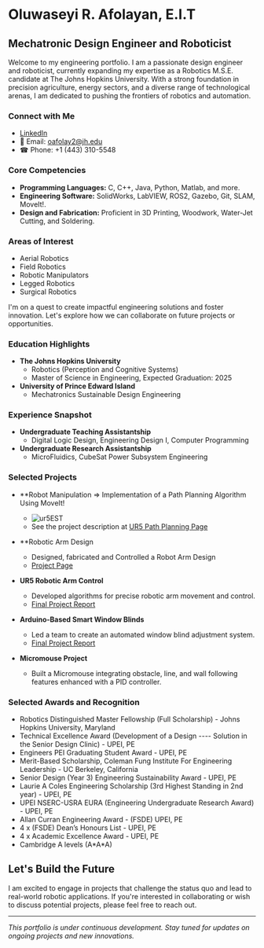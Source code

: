 # Oluwaseyi R. Afolayan, E.I.T
## Mechatronic Design Engineer and Roboticist

Welcome to my engineering portfolio. I am a passionate design engineer and roboticist, currently expanding my expertise as a Robotics M.S.E. candidate at The Johns Hopkins University. With a strong foundation in precision agriculture, energy sectors, and a diverse range of technological arenas, I am dedicated to pushing the frontiers of robotics and automation.

### Connect with Me
- [LinkedIn](https://www.linkedin.com/in/oluwaseyi-r-afolayan-4b8330206/)
- 📧 Email: oafolay2@jh.edu
- ☎ Phone: +1 (443) 310-5548

### Core Competencies
- **Programming Languages:** C, C++, Java, Python, Matlab, and more.
- **Engineering Software:** SolidWorks, LabVIEW, ROS2, Gazebo, Git, SLAM, MoveIt!.
- **Design and Fabrication:** Proficient in 3D Printing, Woodwork, Water-Jet Cutting, and Soldering.

### Areas of Interest
- Aerial Robotics
- Field Robotics
- Robotic Manipulators
- Legged Robotics
- Surgical Robotics

I'm on a quest to create impactful engineering solutions and foster innovation. Let's explore how we can collaborate on future projects or opportunities.

### Education Highlights
- **The Johns Hopkins University**
  - Robotics (Perception and Cognitive Systems)
  - Master of Science in Engineering, Expected Graduation: 2025
- **University of Prince Edward Island**
  - Mechatronics Sustainable Design Engineering

### Experience Snapshot
- **Undergraduate Teaching Assistantship**
  - Digital Logic Design, Engineering Design I, Computer Programming
- **Undergraduate Research Assistantship**
  - MicroFluidics, CubeSat Power Subsystem Engineering

### Selected Projects
- **Robot Manipulation ⇒ Implementation of a Path Planning Algorithm Using MoveIt!
  - ![ur5EST](https://github.com/Seyi-roboticist/OluwaseyiR.github.io/assets/143431845/cdd1d19e-3765-42c3-9cce-d4a27d502e23)
  - See the project description at [UR5 Path Planning Page](https://github.com/Seyi-roboticist/OluwaseyiR.github.io/tree/main/Projects/Path_Planning)

- **Robotic Arm Design
  - Designed, fabricated and Controlled a Robot Arm Design
  - [Project Page](https://github.com/Seyi-roboticist/OluwaseyiR.github.io/tree/main/Projects/Robot_Design)
- **UR5 Robotic Arm Control**
  - Developed algorithms for precise robotic arm movement and control.
  - [Final Project Report](https://drive.google.com/file/d/1xwtsiUzVPmdQKa7Zy7TOw72cnNdlsKiM/view?usp=sharing)
- **Arduino-Based Smart Window Blinds**
  - Led a team to create an automated window blind adjustment system.
  - [Final Project Report](https://drive.google.com/file/d/1o-G5HC1sr2drJMrGmJsTDCEat8fit3J1/view?usp=sharing)
- **Micromouse Project**
  - Built a Micromouse integrating obstacle, line, and wall following features enhanced with a PID controller.

### Selected Awards and Recognition
- Robotics Distinguished Master Fellowship (Full Scholarship) - Johns Hopkins University, Maryland 
- Technical Excellence Award (Development of a Design ---- Solution in the Senior Design Clinic) - UPEI, PE 
- Engineers PEI Graduating Student Award - UPEI, PE
- Merit-Based Scholarship, Coleman Fung Institute For Engineering Leadership - UC Berkeley, California 
- Senior Design (Year 3) Engineering Sustainability Award - UPEI, PE
- Laurie A Coles Engineering Scholarship (3rd Highest Standing in 2nd year) - UPEI, PE
- UPEI NSERC-USRA EURA (Engineering Undergraduate Research Award) - UPEI, PE
- Allan Curran Engineering Award - (FSDE) UPEI, PE
- 4 x (FSDE) Dean’s Honours List - UPEI, PE
- 4 x Academic Excellence Award - UPEI, PE
- Cambridge A levels (A\*A\*A)

## Let's Build the Future
I am excited to engage in projects that challenge the status quo and lead to real-world robotic applications. If you're interested in collaborating or wish to discuss potential projects, please feel free to reach out.

---

*This portfolio is under continuous development. Stay tuned for updates on ongoing projects and new innovations.*




